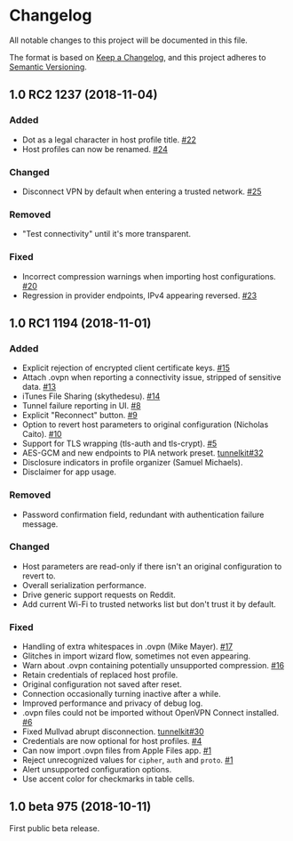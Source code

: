 # Changelog

All notable changes to this project will be documented in this file.

The format is based on [Keep a Changelog](https://keepachangelog.com/en/1.0.0/),
and this project adheres to [Semantic Versioning](https://semver.org/spec/v2.0.0.html).

## 1.0 RC2 1237 (2018-11-04)

### Added

- Dot as a legal character in host profile title. [#22](https://github.com/keeshux/passepartout-ios/issues/22)
- Host profiles can now be renamed. [#24](https://github.com/keeshux/passepartout-ios/issues/24)

### Changed

- Disconnect VPN by default when entering a trusted network. [#25](https://github.com/passepartoutvpn/passepartout-ios/pull/25)

### Removed

- "Test connectivity" until it's more transparent.

### Fixed

- Incorrect compression warnings when importing host configurations. [#20](https://github.com/keeshux/passepartout-ios/pull/20)
- Regression in provider endpoints, IPv4 appearing reversed. [#23](https://github.com/keeshux/passepartout-ios/pull/23)

## 1.0 RC1 1194 (2018-11-01)

### Added

- Explicit rejection of encrypted client certificate keys. [#15](https://github.com/keeshux/passepartout-ios/issues/15)
- Attach .ovpn when reporting a connectivity issue, stripped of sensitive data. [#13](https://github.com/keeshux/passepartout-ios/pull/13)
- iTunes File Sharing (skythedesu). [#14](https://github.com/keeshux/passepartout-ios/pull/14)
- Tunnel failure reporting in UI. [#8](https://github.com/keeshux/passepartout-ios/pull/8)
- Explicit "Reconnect" button. [#9](https://github.com/keeshux/passepartout-ios/pull/9)
- Option to revert host parameters to original configuration (Nicholas Caito). [#10](https://github.com/keeshux/passepartout-ios/pull/10)
- Support for TLS wrapping (tls-auth and tls-crypt). [#5](https://github.com/keeshux/passepartout-ios/pull/5)
- AES-GCM and new endpoints to PIA network preset. [tunnelkit#32](https://github.com/keeshux/tunnelkit/pull/32)
- Disclosure indicators in profile organizer (Samuel Michaels).
- Disclaimer for app usage.

### Removed

- Password confirmation field, redundant with authentication failure message.

### Changed

- Host parameters are read-only if there isn't an original configuration to revert to.
- Overall serialization performance.
- Drive generic support requests on Reddit.
- Add current Wi-Fi to trusted networks list but don't trust it by default.

### Fixed

- Handling of extra whitespaces in .ovpn (Mike Mayer). [#17](https://github.com/keeshux/passepartout-ios/issues/17)
- Glitches in import wizard flow, sometimes not even appearing.
- Warn about .ovpn containing potentially unsupported compression. [#16](https://github.com/keeshux/passepartout-ios/issues/16)
- Retain credentials of replaced host profile.
- Original configuration not saved after reset.
- Connection occasionally turning inactive after a while.
- Improved performance and privacy of debug log.
- .ovpn files could not be imported without OpenVPN Connect installed. [#6](https://github.com/keeshux/passepartout-ios/issues/6)
- Fixed Mullvad abrupt disconnection. [tunnelkit#30](https://github.com/keeshux/tunnelkit/issues/30)
- Credentials are now optional for host profiles. [#4](https://github.com/keeshux/passepartout-ios/pull/4)
- Can now import .ovpn files from Apple Files app. [#1](https://github.com/keeshux/passepartout-ios/pull/1)
- Reject unrecognized values for `cipher`, `auth` and `proto`. [#1](https://github.com/keeshux/passepartout-ios/pull/1)
- Alert unsupported configuration options.
- Use accent color for checkmarks in table cells.

## 1.0 beta 975 (2018-10-11)

First public beta release.
